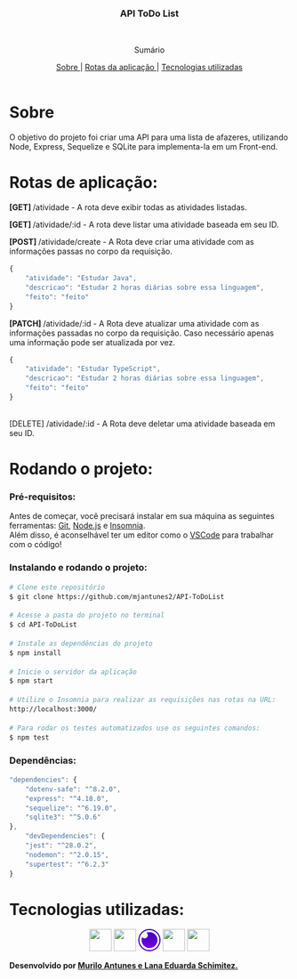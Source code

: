 <br />
<p align="center">

  <h3 align="center"><br>API ToDo List</b></h3>
 <br />
  <p align="center">
     Sumário
      <p align="center">
  <a href="#sobre"> Sobre </a> |
  <a href="#rotas-da-aplicação"> Rotas da aplicação </a> |
  <a href="#tecnologias-utilizadas"> Tecnologias utilizadas </a>      
       <br />
    <br />
  </p>
</p>

# Sobre

O objetivo do projeto foi criar uma API para uma lista de afazeres, utilizando Node, Express, Sequelize e SQLite para implementa-la em um Front-end.

# Rotas de aplicação:

<b>[GET] </b> /atividade - A rota deve exibir todas as atividades listadas.<br>

<b>[GET] </b> /atividade/:id - A rota deve listar uma atividade baseada em seu ID.<br>

<b>[POST] </b> /atividade/create - A Rota deve criar uma atividade com as informações passas no corpo da requisição.<br>

```javascript
{
    "atividade": "Estudar Java",
    "descricao": "Estudar 2 horas diárias sobre essa linguagem",
    "feito": "feito"
}
```

<b>[PATCH] </b> /atividade/:id - A Rota deve atualizar uma atividade com as informações passadas no corpo da requisição. Caso necessário apenas uma informação pode ser atualizada por vez.<br>

```javascript
{
    "atividade": "Estudar TypeScript",
    "descricao": "Estudar 2 horas diárias sobre essa linguagem",
    "feito": "feito"
}
```

<br>[DELETE] </b> /atividade/:id - A Rota deve deletar uma atividade baseada em seu ID.<br>

# Rodando o projeto:

### Pré-requisitos:

Antes de começar, você precisará instalar em sua máquina as seguintes ferramentas:
[Git](https://git-scm.com), [Node.js](https://nodejs.org/en/) e [Insomnia](https://insomnia.rest/download). <br> Além disso, é aconselhável ter um editor como o [VSCode](https://code.visualstudio.com/) para trabalhar com o código!

### Instalando e rodando o projeto:

```bash
# Clone este repositório
$ git clone https://github.com/mjantunes2/API-ToDoList

# Acesse a pasta do projeto no terminal
$ cd API-ToDoList

# Instale as dependências do projeto
$ npm install

# Inicie o servidor da aplicação
$ npm start

# Utilize o Insomnia para realizar as requisições nas rotas na URL:
http://localhost:3000/

# Para rodar os testes automatizados use os seguintes comandos:
$ npm test
```

### Dependências:

```javascript
"dependencies": {
    "dotenv-safe": "^8.2.0",
    "express": "^4.18.0",
    "sequelize": "^6.19.0",
    "sqlite3": "^5.0.6"
},
    "devDependencies": {
    "jest": "^28.0.2",
    "nodemon": "^2.0.15",
    "supertest": "^6.2.3"
}
```

# Tecnologias utilizadas: 
<p align="center">
<a href="https://nodejs.org/en/"><img src="https://cdn.jsdelivr.net/gh/devicons/devicon/icons/nodejs/nodejs-original.svg" height="40" width="40" /></a> <a href="https://expressjs.com/pt-br/"><img src="https://img.shields.io/badge/Express.js-404D59?style=for-the-badge" height="40" width="40" /></a> <a href="https://insomnia.rest/download"><img src="https://raw.githubusercontent.com/brunoandreotti/biblioteca-backend/79c23c6a4bdd0bc6cb95463ee47741f2226cb0b1/readme/insomnia.svg" height="40" width="40" /></a> <a href="https://sequelize.org"><img src="https://cdn.jsdelivr.net/gh/devicons/devicon/icons/sequelize/sequelize-original.svg" height="40" width="40" /></a> <a href="https://jestjs.io/pt-BR/"><img src="https://cdn.jsdelivr.net/gh/devicons/devicon/icons/jest/jest-plain.svg" height="40" width="40" /></a>
</p>


**Desenvolvido por <a href="https://www.linkedin.com/in/murilo-antunes-bb1143228/"> Murilo Antunes e <a href="https://www.linkedin.com/in/lanaschimitez/"> Lana Eduarda Schimitez.**
